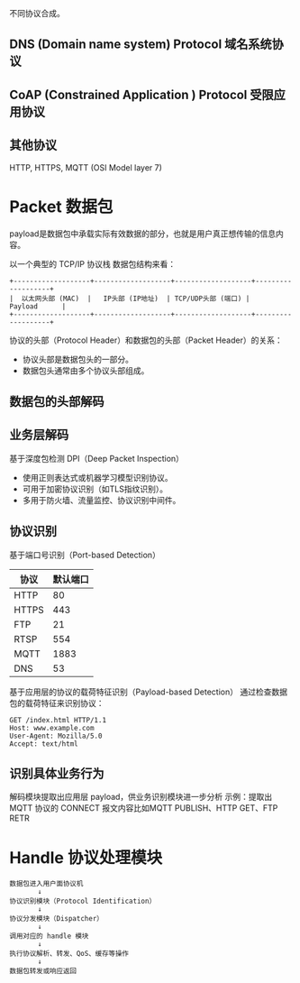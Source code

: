 不同协议合成。

## DNS (Domain name system) Protocol 域名系统协议

## CoAP (Constrained Application ) Protocol 受限应用协议

## 其他协议

HTTP, HTTPS, MQTT (OSI Model layer 7)

# Packet 数据包

payload是数据包中承载实际有效数据的部分，也就是用户真正想传输的信息内容。

以一个典型的 TCP/IP 协议栈 数据包结构来看：

```
+-------------------+-------------------+-------------------+-------------------+
|  以太网头部 (MAC)  |   IP头部 (IP地址)  | TCP/UDP头部 (端口) |      Payload      |
+-------------------+-------------------+-------------------+-------------------+
```

协议的头部（Protocol Header）和数据包的头部（Packet Header）的关系：  
* 协议头部是数据包头的一部分。
* 数据包头通常由多个协议头部组成。

## 数据包的头部解码

## 业务层解码

基于深度包检测 DPI（Deep Packet Inspection）
* 使用正则表达式或机器学习模型识别协议。
* 可用于加密协议识别（如TLS指纹识别）。
* 多用于防火墙、流量监控、协议识别中间件。

## 协议识别

基于端口号识别（Port-based Detection）

| 协议	| 默认端口	|
| ------ | ----------|
| HTTP | 80 |
| HTTPS |	443	|
| FTP	| 21 |
| RTSP | 554	|
| MQTT |	1883 |
| DNS	| 53	|


基于应用层的协议的载荷特征识别（Payload-based Detection）
通过检查数据包的载荷特征来识别协议：

```
GET /index.html HTTP/1.1
Host: www.example.com
User-Agent: Mozilla/5.0
Accept: text/html
```

## 识别具体业务行为

解码模块提取出应用层 payload，供业务识别模块进一步分析
示例：提取出 MQTT 协议的 CONNECT 报文内容比如MQTT PUBLISH、HTTP GET、FTP RETR

# Handle 协议处理模块

```
数据包进入用户面协议机
       ↓
协议识别模块（Protocol Identification）
       ↓
协议分发模块（Dispatcher）
       ↓
调用对应的 handle 模块
       ↓
执行协议解析、转发、QoS、缓存等操作
       ↓
数据包转发或响应返回
```